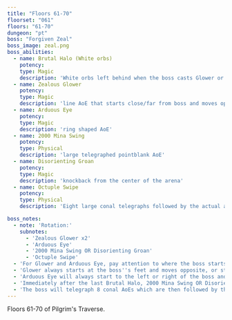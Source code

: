 ```yaml
---
title: "Floors 61-70"
floorset: "061"
floors: "61-70"
dungeon: "pt"
boss: "Forgiven Zeal"
boss_image: zeal.png
boss_abilities:
  - name: Brutal Halo (White orbs)
    potency: 
    type: Magic
    description: 'White orbs left behind when the boss casts Glower or Arduous Eye that explode into a screenwide ring'
  - name: Zealous Glower
    potency: 
    type: Magic
    description: 'line AoE that starts close/far from boss and moves opposite of it''s start'
  - name: Arduous Eye
    potency: 
    type: Magic
    description: 'ring shaped AoE'
  - name: 2000 Mina Swing
    potency: 
    type: Physical
    description: 'large telegraphed pointblank AoE'
  - name: Disorienting Groan
    potency: 
    type: Magic
    description: 'knockback from the center of the arena'
  - name: Octuple Swipe
    potency: 
    type: Physical
    description: 'Eight large conal telegraphs followed by the actual attacks'

boss_notes:
  - note: 'Rotation:'
    subnotes:
      - 'Zealous Glower x2'
      - 'Arduous Eye'
      - '2000 Mina Swing OR Disorienting Groan'
      - 'Octuple Swipe'
  - 'For Glower and Arduous Eye, pay attention to where the boss starts the lazer and in what direction it moves. Stand on the Brutal Halos (white orbs) that are left behind as they will explode into large rings in the order they were placed. The first orb to spawn will explode first. Move from orb to orb.'
  - 'Glower always starts at the boss''s feet and moves opposite, or starts opposite and moves towards his feet.'
  - 'Arduous Eye will always start to the left or right of the boss and travels clockwise or counterclockwise. Move into the first Brutal Halo orb and follow the path of the lazer'
  - 'Immediately after the last Brutal Halo, 2000 Mina Swing OR Disorienting Groan will be cast'
  - 'The boss will telegraph 8 conal AoEs which are then followed by the actual attacks, and the rotation restarts.'
---
```


Floors 61-70 of Pilgrim's Traverse.
